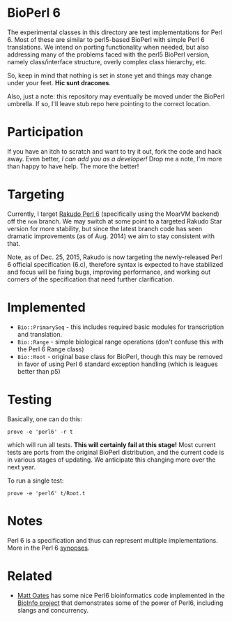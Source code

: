 # BioPerl 6

The experimental classes in this directory are test implementations for Perl 6.
Most of these are similar to perl5-based BioPerl with simple Perl 6
translations. We intend on porting functionality when needed, but also
addressing many of the problems faced with the perl5 BioPerl version, namely
class/interface structure, overly complex class hierarchy, etc.  

So, keep in mind that nothing is set in stone yet and things may change under
your feet. **Hic sunt dracones**.

Also, just a note: this repository may eventually be moved under the BioPerl
umbrella.  If so, I'll leave stub repo here pointing to the correct location.

# Participation

If you have an itch to scratch and want to try it out, fork the code and hack
away. Even better, *I can add you as a developer!*  Drop me a note, I'm more than
happy to have help.  The more the better!

# Targeting

Currently, I target [Rakudo Perl 6](https://github.com/rakudo/rakudo)
(specifically using the MoarVM backend) off the `nom` branch. We may switch at
some point to a targeted Rakudo Star version for more stability, but since the
latest branch code has seen dramatic improvements (as of Aug. 2014) we aim to
stay consistent with that.  

Note, as of Dec. 25, 2015, Rakudo is now targeting the newly-released Perl 6
official specification (6.c), therefore syntax is expected to have stabilized
and focus will be fixing bugs, improving performance, and working out corners of
the specification that need further clarification.

# Implemented

* `Bio::PrimarySeq` - this includes required basic modules for transcription and
  translation.
* `Bio::Range` - simple biological range operations (don't confuse this with the
  Perl 6 Range class)
* `Bio::Root` - original base class for BioPerl, though this may be removed in
  favor of using Perl 6 standard exception handling (which is leagues better
  than p5)

# Testing

Basically, one can do this:

```
prove -e 'perl6' -r t
```

which will run all tests. **This will certainly fail at this stage!** Most
current tests are ports from the original BioPerl distribution, and the current
code is in various stages of updating. We anticipate this changing more over
the next year.

To run a single test:

```
prove -e 'perl6' t/Root.t
```

# Notes

Perl 6 is a specification and thus can represent multiple implementations. More
in the Perl 6 [synopses](http://feather.perl6.nl/syn/).

# Related

* [Matt Oates](http://blog.mattoates.co.uk) has some nice Perl6 bioinformatics code implemented in the [BioInfo project](https://github.com/MattOates/BioInfo) that demonstrates some of the power of Perl6, including slangs and concurrency.  
